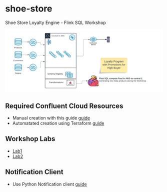 # shoe-store
Shoe Store Loyalty Engine - Flink SQL Workshop

![image](terraform/img/Flink_Hands-on_Workshop_Complete.png)

## Required Confluent Cloud Resources 
  * Manual creation with this guide [guide](prereq.md)
  * Automatated creation using Terraform  [guide](terraform/README.md)

## Workshop Labs
  *  [Lab1](lab1.md)
  *  [Lab2](lab2.md)

## Notification Client 
  * Use Python Notification client [guide](notification_client.md)

